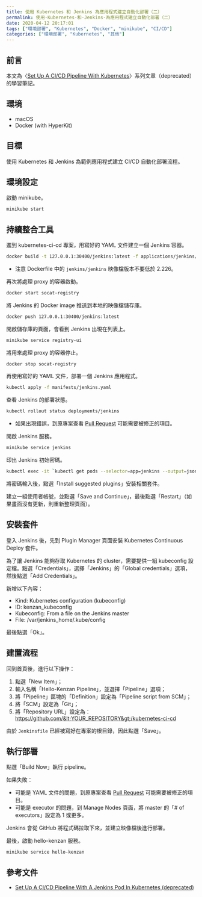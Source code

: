 ```yaml
---
title: 使用 Kubernetes 和 Jenkins 為應用程式建立自動化部署（二）
permalink: 使用-Kubernetes-和-Jenkins-為應用程式建立自動化部署（二）
date: 2020-04-12 20:17:01
tags: ["環境部署", "Kubernetes", "Docker", "minikube", "CI/CD"]
categories: ["環境部署", "Kubernetes", "其他"]
---
```


## 前言

本文為〈[Set Up A CI/CD Pipeline With Kubernetes](https://www.linux.com/audience/enterprise/set-cicd-pipeline-kubernetes-part-1-overview/)〉系列文章（deprecated）的學習筆記。

## 環境

- macOS
- Docker (with HyperKit)

## 目標

使用 Kubernetes 和 Jenkins 為範例應用程式建立 CI/CD 自動化部署流程。

## 環境設定

啟動 minikube。

```BASH
minikube start
```

## 持續整合工具

進到 kubernetes-ci-cd 專案，用寫好的 YAML 文件建立一個 Jenkins 容器。

```BASH
docker build -t 127.0.0.1:30400/jenkins:latest -f applications/jenkins/Dockerfile applications/jenkins
```

- 注意 Dockerfile 中的 `jenkins/jenkins` 映像檔版本不要低於 2.226。

再次將處理 proxy 的容器啟動。

```BASH
docker start socat-registry
```

將 Jenkins 的 Docker image 推送到本地的映像檔儲存庫。

```BASH
docker push 127.0.0.1:30400/jenkins:latest
```

開啟儲存庫的頁面，會看到 Jenkins 出現在列表上。

```BASH
minikube service registry-ui
```

將用來處理 proxy 的容器停止。

```BASH
docker stop socat-registry
```

再使用寫好的 YAML 文件，部署一個 Jenkins 應用程式。

```BASH
kubectl apply -f manifests/jenkins.yaml
```

查看 Jenkins 的部署狀態。

```BASH
kubectl rollout status deployments/jenkins
```

- 如果出現錯誤，到原專案查看 [Pull Request](https://github.com/kenzanlabs/kubernetes-ci-cd/pulls) 可能需要被修正的項目。

開啟 Jenkins 服務。

```BASH
minikube service jenkins
```

印出 Jenkins 初始密碼。

```BASH
kubectl exec -it `kubectl get pods --selector=app=jenkins --output=jsonpath={.items..metadata.name}` cat /var/jenkins_home/secrets/initialAdminPassword
```

將密碼輸入後，點選「Install suggested plugins」安裝相關套件。

建立一組使用者帳號，並點選「Save and Continue」，最後點選「Restart」（如果畫面沒有更新，則重新整理頁面）。

## 安裝套件

登入 Jenkins 後，先到 Plugin Manager 頁面安裝 Kubernetes Continuous Deploy 套件。

為了讓 Jenkins 能夠存取 Kubernetes 的 cluster，需要提供一組 kubeconfig 設定檔。點選「Credentials」，選擇「Jenkins」的「Global credentials」選項，然後點選「Add Credentials」。

新增以下內容：

- Kind: Kubernetes configuration (kubeconfig)
- ID: kenzan_kubeconfig
- Kubeconfig: From a file on the Jenkins master
- File: /var/jenkins_home/.kube/config

最後點選「Ok」。

## 建置流程

回到首頁後，進行以下操作：

1. 點選「New Item」；
2. 輸入名稱「Hello-Kenzan Pipeline」，並選擇「Pipeline」選項；
3. 將「Pipeline」區塊的「Definition」設定為「Pipeline script from SCM」；
4. 將「SCM」設定為「Git」；
5. 將「Repository URL」設定為：https://github.com/&lt;YOUR_REPOSITORY&gt;/kubernetes-ci-cd

由於 `Jenkinsfile` 已經被寫好在專案的根目錄，因此點選「Save」。

## 執行部署

點選「Build Now」執行 pipeline。

如果失敗：

- 可能是 YAML 文件的問題，到原專案查看 [Pull Request](https://github.com/kenzanlabs/kubernetes-ci-cd/pulls) 可能需要被修正的項目。
- 可能是 executor 的問題，到 Manage Nodes 頁面，將 master 的「# of executors」設定為 1 或更多。

Jenkins 會從 GitHub 將程式碼拉取下來，並建立映像檔後進行部署。

最後，啟動 hello-kenzan 服務。

```BASH
minikube service hello-kenzan
```

## 參考文件

- [Set Up A CI/CD Pipeline With A Jenkins Pod In Kubernetes (deprecated)](https://www.linux.com/audience/devops/set-cicd-pipeline-jenkins-pod-kubernetes-part-2/)

